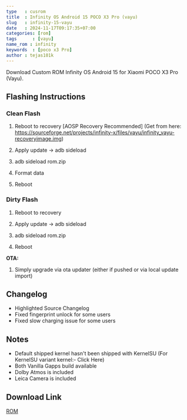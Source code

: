 ```yaml
---
type   : cusrom
title  : Infinity OS Android 15 POCO X3 Pro (vayu)
slug   : infinity-15-vayu
date   : 2024-11-17T09:17:35+07:00
categories: [rom]
tags      : [vayu]
name_rom : infinity
keywords  : [poco x3 Pro]
author : tejas101k
---
```


Download Custom ROM Infinity OS Android 15 for Xiaomi POCO X3 Pro (Vayu).

## Flashing Instructions
### Clean Flash
1. Reboot to recovery [AOSP Recovery Recommended] (Get from here: https://sourceforge.net/projects/infinity-x/files/vayu/infinity_vayu-recoveryimage.img)

2. Apply update -> adb sideload

3. adb sideload rom.zip

4. Format data

5. Reboot

### Dirty Flash

1. Reboot to recovery

2. Apply update -> adb sideload

3. adb sideload rom.zip

4. Reboot

**OTA:**
1. Simply upgrade via ota updater (either if pushed or via local update import)

## Changelog
- Highlighted Source Changelog
- Fixed fingerprint unlock for some users
- Fixed slow charging issue for some users

## Notes
- Default shipped kernel hasn't been shipped with KernelSU (For KernelSU variant kernel:- Click Here)
- Both Vanilla Gapps build available 
- Dolby Atmos is included
- Leica Camera is included


## Download Link
[ROM](https://www.pling.com/p/2160722/)